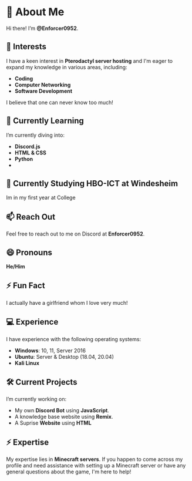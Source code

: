 # 👋 About Me

Hi there! I’m **@Enforcer0952**.

## 👀 Interests
I have a keen interest in **Pterodactyl server hosting** and I'm eager to expand my knowledge in various areas, including:
- **Coding**
- **Computer Networking**
- **Software Development**

I believe that one can never know too much!

## 🌱 Currently Learning
I’m currently diving into:
- **Discord.js**
- **HTML & CSS**
- **Python**
- 
## 🏫 Currently Studying HBO-ICT at Windesheim
Im in my first year at College

## 📫 Reach Out
Feel free to reach out to me on Discord at **Enforcer0952**.

## 😄 Pronouns
**He/Him**

## ⚡ Fun Fact
I actually have a girlfriend whom I love very much!

## 💻 Experience
I have experience with the following operating systems:
- **Windows**: 10, 11, Server 2016
- **Ubuntu**: Server & Desktop (18.04, 20.04)
- **Kali Linux**

## 🛠 Current Projects
I’m currently working on:
- My own **Discord Bot** using **JavaScript**.
- A knowledge base website using **Remix**.
- A Suprise **Website** using **HTML**

## ⚡ Expertise
My expertise lies in **Minecraft servers**. If you happen to come across my profile and need assistance with setting up a Minecraft server or have any general questions about the game, I'm here to help!
